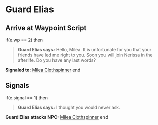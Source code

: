 # Guard Elias


## Arrive at Waypoint Script

if(e.wp == 2) then


>**Guard Elias says:** Hello, Milea. It is unfortunate for you that your friends have led me right to you. Soon you will join Nerissa in the afterlife. Do you have any last words?


**Signaled to:**  [Milea Clothspinner](/npc/15118)
end



## Signals

if(e.signal == 1) then


>**Guard Elias says:** I thought you would never ask.


**Guard Elias attacks NPC:**  [Milea Clothspinner](/npc/15118)
end

